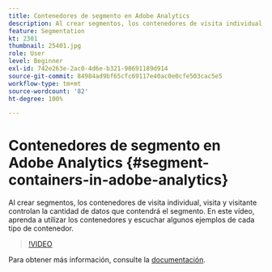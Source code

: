 ```yaml
---
title: Contenedores de segmento en Adobe Analytics
description: Al crear segmentos, los contenedores de visita individual, visita y visitante controlan la cantidad de datos que contendrá el segmento. En este vídeo, aprenda a utilizar los contenedores y escuchar algunos ejemplos de cada tipo de contenedor.
feature: Segmentation
kt: 2301
thumbnail: 25401.jpg
role: User
level: Beginner
exl-id: 742e263e-2ac0-4d6e-b321-90691189d914
source-git-commit: 84984ad9bf65cfc69117e40ac0e0cfe503cac5e5
workflow-type: tm+mt
source-wordcount: '82'
ht-degree: 100%

---
```


# Contenedores de segmento en Adobe Analytics {#segment-containers-in-adobe-analytics}

Al crear segmentos, los contenedores de visita individual, visita y visitante controlan la cantidad de datos que contendrá el segmento. En este vídeo, aprenda a utilizar los contenedores y escuchar algunos ejemplos de cada tipo de contenedor.

>[!VIDEO](https://video.tv.adobe.com/v/25401/?quality=12&learn=on)

Para obtener más información, consulte la [documentación](https://experienceleague.adobe.com/docs/analytics/components/segmentation/seg-overview.html?lang=es).
